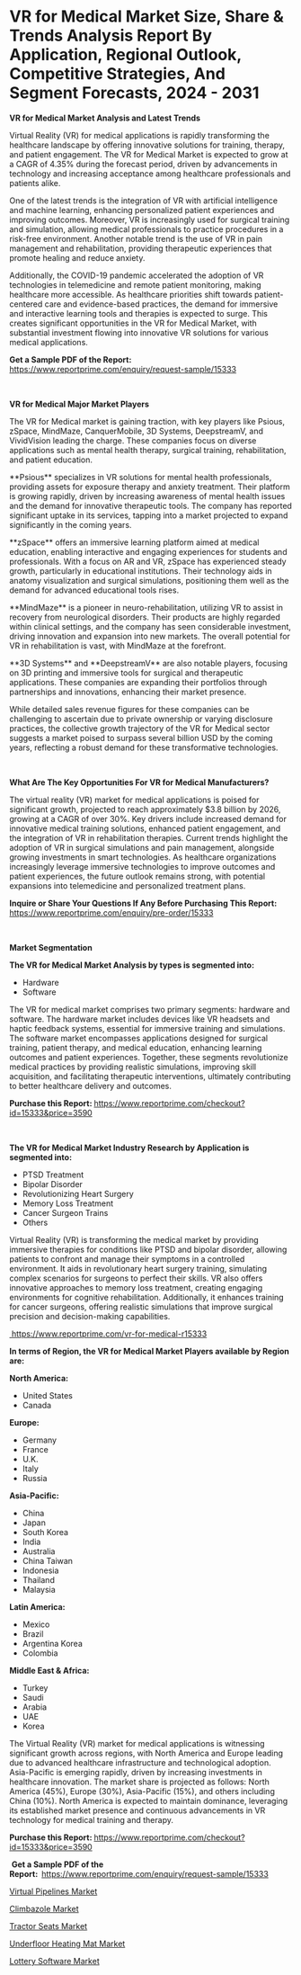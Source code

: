<p><h1>VR for Medical Market Size, Share & Trends Analysis Report By Application, Regional Outlook, Competitive Strategies, And Segment Forecasts, 2024 - 2031</h1></p><p><strong>VR for Medical Market Analysis and Latest Trends</strong></p>
<p><p>Virtual Reality (VR) for medical applications is rapidly transforming the healthcare landscape by offering innovative solutions for training, therapy, and patient engagement. The VR for Medical Market is expected to grow at a CAGR of 4.35% during the forecast period, driven by advancements in technology and increasing acceptance among healthcare professionals and patients alike.</p><p>One of the latest trends is the integration of VR with artificial intelligence and machine learning, enhancing personalized patient experiences and improving outcomes. Moreover, VR is increasingly used for surgical training and simulation, allowing medical professionals to practice procedures in a risk-free environment. Another notable trend is the use of VR in pain management and rehabilitation, providing therapeutic experiences that promote healing and reduce anxiety.</p><p>Additionally, the COVID-19 pandemic accelerated the adoption of VR technologies in telemedicine and remote patient monitoring, making healthcare more accessible. As healthcare priorities shift towards patient-centered care and evidence-based practices, the demand for immersive and interactive learning tools and therapies is expected to surge. This creates significant opportunities in the VR for Medical Market, with substantial investment flowing into innovative VR solutions for various medical applications.</p></p>
<p><strong>Get a Sample PDF of the Report:&nbsp;</strong> <a href="https://www.reportprime.com/enquiry/request-sample/15333?utm_campaign=1088&utm_medium=2&utm_source=Github&utm_content=ia&utm_term=16112024&utm_id=vr-for-medical">https://www.reportprime.com/enquiry/request-sample/15333</a></p>
<p>&nbsp;</p>
<p><strong>VR for Medical Major Market Players</strong></p>
<p><p>The VR for Medical market is gaining traction, with key players like Psious, zSpace, MindMaze, CanquerMobile, 3D Systems, DeepstreamV, and VividVision leading the charge. These companies focus on diverse applications such as mental health therapy, surgical training, rehabilitation, and patient education.</p><p>**Psious** specializes in VR solutions for mental health professionals, providing assets for exposure therapy and anxiety treatment. Their platform is growing rapidly, driven by increasing awareness of mental health issues and the demand for innovative therapeutic tools. The company has reported significant uptake in its services, tapping into a market projected to expand significantly in the coming years.</p><p>**zSpace** offers an immersive learning platform aimed at medical education, enabling interactive and engaging experiences for students and professionals. With a focus on AR and VR, zSpace has experienced steady growth, particularly in educational institutions. Their technology aids in anatomy visualization and surgical simulations, positioning them well as the demand for advanced educational tools rises.</p><p>**MindMaze** is a pioneer in neuro-rehabilitation, utilizing VR to assist in recovery from neurological disorders. Their products are highly regarded within clinical settings, and the company has seen considerable investment, driving innovation and expansion into new markets. The overall potential for VR in rehabilitation is vast, with MindMaze at the forefront.</p><p>**3D Systems** and **DeepstreamV** are also notable players, focusing on 3D printing and immersive tools for surgical and therapeutic applications. These companies are expanding their portfolios through partnerships and innovations, enhancing their market presence.</p><p>While detailed sales revenue figures for these companies can be challenging to ascertain due to private ownership or varying disclosure practices, the collective growth trajectory of the VR for Medical sector suggests a market poised to surpass several billion USD by the coming years, reflecting a robust demand for these transformative technologies.</p></p>
<p>&nbsp;</p>
<p><strong>What Are The Key Opportunities For VR for Medical Manufacturers?</strong></p>
<p><p>The virtual reality (VR) market for medical applications is poised for significant growth, projected to reach approximately $3.8 billion by 2026, growing at a CAGR of over 30%. Key drivers include increased demand for innovative medical training solutions, enhanced patient engagement, and the integration of VR in rehabilitation therapies. Current trends highlight the adoption of VR in surgical simulations and pain management, alongside growing investments in smart technologies. As healthcare organizations increasingly leverage immersive technologies to improve outcomes and patient experiences, the future outlook remains strong, with potential expansions into telemedicine and personalized treatment plans.</p></p>
<p><strong>Inquire or Share Your Questions If Any Before Purchasing This Report:</strong> <a href="https://www.reportprime.com/enquiry/pre-order/15333?utm_campaign=1088&utm_medium=2&utm_source=Github&utm_content=ia&utm_term=16112024&utm_id=vr-for-medical">https://www.reportprime.com/enquiry/pre-order/15333</a></p>
<p>&nbsp;</p>
<p><strong>Market Segmentation</strong></p>
<p><strong>The VR for Medical Market Analysis by types is segmented into:</strong></p>
<p><ul><li>Hardware</li><li>Software</li></ul></p>
<p><p>The VR for medical market comprises two primary segments: hardware and software. The hardware market includes devices like VR headsets and haptic feedback systems, essential for immersive training and simulations. The software market encompasses applications designed for surgical training, patient therapy, and medical education, enhancing learning outcomes and patient experiences. Together, these segments revolutionize medical practices by providing realistic simulations, improving skill acquisition, and facilitating therapeutic interventions, ultimately contributing to better healthcare delivery and outcomes.</p></p>
<p><strong>Purchase this Report:&nbsp;</strong><a href="https://www.reportprime.com/checkout?id=15333&price=3590&utm_campaign=1088&utm_medium=2&utm_source=Github&utm_content=ia&utm_term=16112024&utm_id=vr-for-medical">https://www.reportprime.com/checkout?id=15333&price=3590</a></p>
<p>&nbsp;</p>
<p><strong>The VR for Medical Market Industry Research by Application is segmented into:</strong></p>
<p><ul><li>PTSD Treatment</li><li>Bipolar Disorder</li><li>Revolutionizing Heart Surgery</li><li>Memory Loss Treatment</li><li>Cancer Surgeon Trains</li><li>Others</li></ul></p>
<p><p>Virtual Reality (VR) is transforming the medical market by providing immersive therapies for conditions like PTSD and bipolar disorder, allowing patients to confront and manage their symptoms in a controlled environment. It aids in revolutionary heart surgery training, simulating complex scenarios for surgeons to perfect their skills. VR also offers innovative approaches to memory loss treatment, creating engaging environments for cognitive rehabilitation. Additionally, it enhances training for cancer surgeons, offering realistic simulations that improve surgical precision and decision-making capabilities.</p></p>
<p><a href="https://www.reportprime.com/vr-for-medical-r15333?utm_campaign=1088&utm_medium=2&utm_source=Github&utm_content=ia&utm_term=16112024&utm_id=vr-for-medical">&nbsp;https://www.reportprime.com/vr-for-medical-r15333</a></p>
<p><strong>In terms of Region, the VR for Medical Market Players available by Region are:</strong></p>
<p>
    <p> <strong> North America: </strong>
        <ul>
            <li>United States</li>
            <li>Canada</li>
        </ul>
        </p> 
    <p> <strong> Europe: </strong>
        <ul>
            <li>Germany</li>
            <li>France</li>
            <li>U.K.</li>
            <li>Italy</li>
            <li>Russia</li>
        </ul>
        </p> 
    <p> <strong> Asia-Pacific: </strong>
        <ul>
            <li>China</li>
            <li>Japan</li>
            <li>South Korea</li>
            <li>India</li>
            <li>Australia</li>
            <li>China Taiwan</li>
            <li>Indonesia</li>
            <li>Thailand</li>
            <li>Malaysia</li>
        </ul>
        </p> 
    <p> <strong> Latin America: </strong>
        <ul>
            <li>Mexico</li>
            <li>Brazil</li>
            <li>Argentina Korea</li>
            <li>Colombia</li>
        </ul>
        </p> 
    <p> <strong> Middle East & Africa: </strong>
        <ul>
            <li>Turkey</li>
            <li>Saudi</li>
            <li>Arabia</li>
            <li>UAE</li>
            <li>Korea</li>
        </ul>
    </p>
    </p>
<p><p>The Virtual Reality (VR) market for medical applications is witnessing significant growth across regions, with North America and Europe leading due to advanced healthcare infrastructure and technological adoption. Asia-Pacific is emerging rapidly, driven by increasing investments in healthcare innovation. The market share is projected as follows: North America (45%), Europe (30%), Asia-Pacific (15%), and others including China (10%). North America is expected to maintain dominance, leveraging its established market presence and continuous advancements in VR technology for medical training and therapy.</p></p>
<p><strong>Purchase this Report: </strong><a href="https://www.reportprime.com/checkout?id=15333&price=3590&utm_campaign=1088&utm_medium=2&utm_source=Github&utm_content=ia&utm_term=16112024&utm_id=vr-for-medical">https://www.reportprime.com/checkout?id=15333&price=3590</a></p>
<p>&nbsp;<strong>Get a Sample PDF of the Report:&nbsp;&nbsp;</strong><a href="https://www.reportprime.com/enquiry/request-sample/15333?utm_campaign=1088&utm_medium=2&utm_source=Github&utm_content=ia&utm_term=16112024&utm_id=vr-for-medical">https://www.reportprime.com/enquiry/request-sample/15333</a></p>
<p><strong></strong></p>
<p><p><a href="https://issuu.com/reportprime-2/docs/virtual-pipelines-market-size-2030._a0fd46ed15de97?utm_campaign=1088&utm_medium=2&utm_source=Github&utm_content=ia&utm_term=16112024&utm_id=vr-for-medical">Virtual Pipelines Market</a></p><p><a href="https://www.linkedin.com/pulse/strategic-roadmap-success-global-climbazole-market-analysis-oowve?utm_campaign=1088&utm_medium=2&utm_source=Github&utm_content=ia&utm_term=16112024&utm_id=vr-for-medical">Climbazole Market</a></p><p><a href="https://www.linkedin.com/pulse/emerging-technologies-reshaping-tractor-seats-market-impact-assessment-d6y5e?utm_campaign=1088&utm_medium=2&utm_source=Github&utm_content=ia&utm_term=16112024&utm_id=vr-for-medical">Tractor Seats Market</a></p><p><a href="https://www.linkedin.com/pulse/pulse-underfloor-heating-mat-rhythms-change-market-resonance-sbiic?utm_campaign=1088&utm_medium=2&utm_source=Github&utm_content=ia&utm_term=16112024&utm_id=vr-for-medical">Underfloor Heating Mat Market</a></p><p><a href="https://issuu.com/reportprime-2/docs/lottery-software-market-size-2030.p_f34497ca959e34?utm_campaign=1088&utm_medium=2&utm_source=Github&utm_content=ia&utm_term=16112024&utm_id=vr-for-medical">Lottery Software Market</a></p></p>